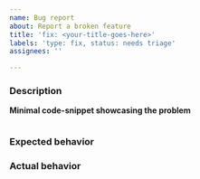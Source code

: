 ```yaml
---
name: Bug report
about: Report a broken feature
title: 'fix: <your-title-goes-here>'
labels: 'type: fix, status: needs triage'
assignees: ''

---
```


### Description
<!--A clear and concise description of what the bug is. -->

**Minimal code-snippet showcasing the problem**
<!-- Reports without code examples may be closed without investigating. --> 
<!-- Add your code snippet below between the backticks. -->
```ts

```

### Expected behavior
<!-- A clear and concise description of what you expected to happen. -->

### Actual behavior
<!-- A clear and concise description of what actually happens. -->